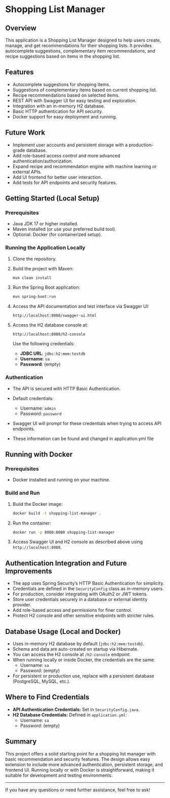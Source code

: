 # Shopping List Manager

## Overview

This application is a Shopping List Manager designed to help users create, manage, and get recommendations for their shopping lists. It provides autocomplete suggestions, complementary item recommendations, and recipe suggestions based on items in the shopping list.

## Features

- Autocomplete suggestions for shopping items.
- Suggestions of complementary items based on current shopping list.
- Recipe recommendations based on selected items.
- REST API with Swagger UI for easy testing and exploration.
- Integration with an in-memory H2 database.
- Basic HTTP authentication for API security.
- Docker support for easy deployment and running.

## Future Work

- Implement user accounts and persistent storage with a production-grade database.
- Add role-based access control and more advanced authentication/authorization.
- Expand recipe and recommendation engine with machine learning or external APIs.
- Add UI frontend for better user interaction.
- Add tests for API endpoints and security features.

## Getting Started (Local Setup)

### Prerequisites

- Java JDK 17 or higher installed.
- Maven installed (or use your preferred build tool).
- Optional: Docker (for containerized setup).

### Running the Application Locally

1. Clone the repository.
2. Build the project with Maven:

   ```bash
   mvn clean install
   ```

3. Run the Spring Boot application:

   ```bash
   mvn spring-boot:run
   ```

4. Access the API documentation and test interface via Swagger UI:

   ```
   http://localhost:8080/swagger-ui.html
   ```

5. Access the H2 database console at:

   ```
   http://localhost:8080/h2-console
   ```

   Use the following credentials:

   - **JDBC URL**: `jdbc:h2:mem:testdb`
   - **Username**: `sa`
   - **Password**: (empty)

### Authentication

- The API is secured with HTTP Basic Authentication.
- Default credentials:
  - Username: `admin`
  - Password: `password`

- Swagger UI will prompt for these credentials when trying to access API endpoints.
- These information can be found and changed in application.yml file
## Running with Docker

### Prerequisites

- Docker installed and running on your machine.

### Build and Run

1. Build the Docker image:

   ```bash
   docker build -t shopping-list-manager .
   ```

2. Run the container:

   ```bash
   docker run -p 8080:8080 shopping-list-manager
   ```

3. Access Swagger UI and H2 console as described above using `http://localhost:8080`.

## Authentication Integration and Future Improvements

- The app uses Spring Security’s HTTP Basic Authentication for simplicity.
- Credentials are defined in the `SecurityConfig` class as in-memory users.
- For production, consider integrating with OAuth2 or JWT tokens.
- Store user credentials securely in a database or external identity provider.
- Add role-based access and permissions for finer control.
- Protect H2 console and other sensitive endpoints with stricter rules.

## Database Usage (Local and Docker)

- Uses in-memory H2 database by default (`jdbc:h2:mem:testdb`).
- Schema and data are auto-created on startup via Hibernate.
- You can access the H2 console at `/h2-console` endpoint.
- When running locally or inside Docker, the credentials are the same:
  - Username: `sa`
  - Password: (empty)
- For persistent or production use, replace with a persistent database (PostgreSQL, MySQL, etc.).

## Where to Find Credentials

- **API Authentication Credentials:** Set in `SecurityConfig.java`.
- **H2 Database Credentials:** Defined in `application.yml`:
  - Username: `sa`
  - Password: (empty)

## Summary

This project offers a solid starting point for a shopping list manager with basic recommendation and security features. The design allows easy extension to include more advanced authentication, persistent storage, and frontend UI. Running locally or with Docker is straightforward, making it suitable for development and testing environments.

---

If you have any questions or need further assistance, feel free to ask!
